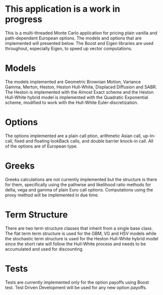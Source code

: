 # This application is a work in progress #

This is a multi-threaded Monte Carlo application for pricing plain vanilla and path-dependent European options. The models and options that are implemented will presented below. The Boost and Eigen libraries are used throughout, especially Eigen, to speed up vector computations.

# Models #
The models implemented are Geometric Brownian Motion, Variance Gamma, Merton, Heston, Heston Hull-White, Displaced Diffusion and SABR. The Heston is implemented with the Almost Exact scheme and the Heston Hull-White hybrid model is implemented with the Quadratic Exponential scheme, modified to work with the Hull-White Euler-discretization.

# Options #
The options implemented are a plain call ption, arithmetic Asian call, up-In-call, fixed and floating lookBack calls, and double barrier knock-in call. All of the options are of European type.

# Greeks #
Greeks calculations are not currently implemented but the structure is there for them, specifically using the pathwise and likelihood ratio methods for delta, vega and gamma of plain Euro call options. Computations using the proxy method will be implemented in due time.

# Term Structure # 
There are two term structure classes that inherit from a single base class. The flat term term structure is used for the GBM, VG and HSV models while the stochastic term structure is used for the Heston Hull-White hybrid model since the short rate will follow the Hull-White process and needs to be accumulated and used for discounting.

# Tests #
Tests are currently implemented only for the option payoffs using Boost test. Test Driven Development will be used for any new option payoffs.



